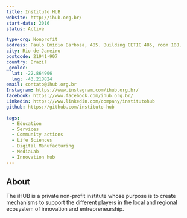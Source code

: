 ```yaml
---
title: Instituto HUB
website: http://ihub.org.br/
start-date: 2016
status: Active

type-org: Nonprofit
address: Paulo Emídio Barbosa, 485. Building CETIC 485, room 108.
city: Rio de Janeiro
postcode: 21941-907
country: Brazil
_geoloc:
  lat: -22.864906
  lng: -43.218824
email: contato@ihub.org.br
Instagram: https://www.instagram.com/ihub.org.br/
facebook: https://www.facebook.com/ihub.org.br/
Linkedin: https://www.linkedin.com/company/institutohub
github: https://github.com/instituto-hub

tags:
  - Education
  - Services
  - Community actions
  - Life Sciences
  - Digital Manufacturing
  - MediaLab
  - Innovation hub
---
```


## About

The iHUB is a private non-profit institute whose purpose is to create mechanisms to support the different players in the local and regional ecosystem of innovation and entrepreneurship.
